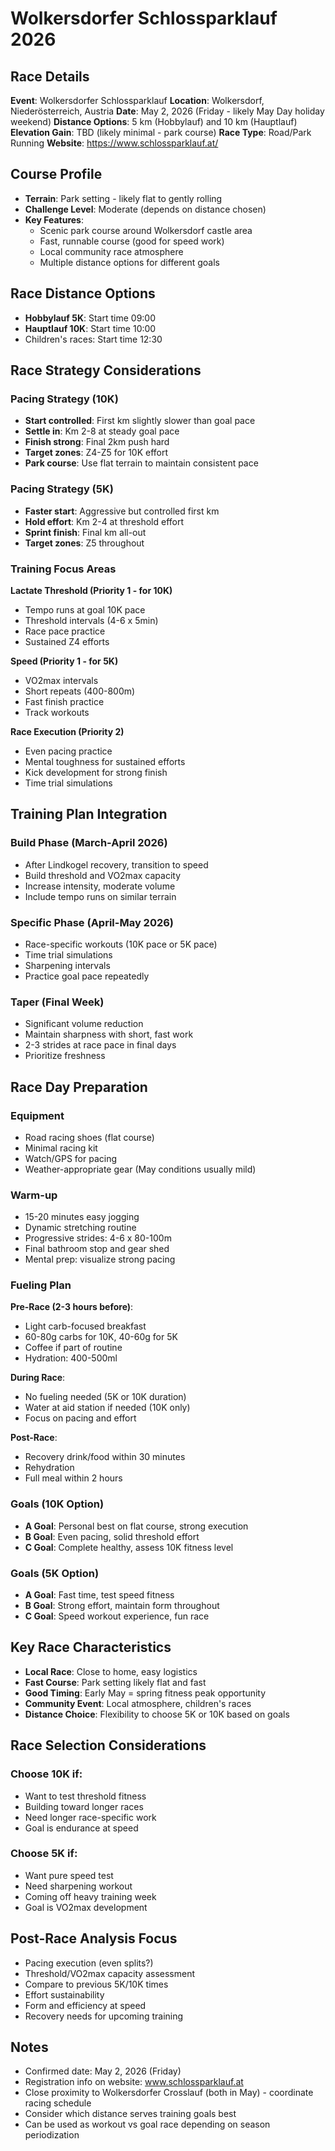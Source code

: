 # Wolkersdorfer Schlossparklauf 2026

## Race Details

**Event**: Wolkersdorfer Schlossparklauf
**Location**: Wolkersdorf, Niederösterreich, Austria
**Date**: May 2, 2026 (Friday - likely May Day holiday weekend)
**Distance Options**: 5 km (Hobbylauf) and 10 km (Hauptlauf)
**Elevation Gain**: TBD (likely minimal - park course)
**Race Type**: Road/Park Running
**Website**: https://www.schlossparklauf.at/

## Course Profile

- **Terrain**: Park setting - likely flat to gently rolling
- **Challenge Level**: Moderate (depends on distance chosen)
- **Key Features**:
  - Scenic park course around Wolkersdorf castle area
  - Fast, runnable course (good for speed work)
  - Local community race atmosphere
  - Multiple distance options for different goals

## Race Distance Options

- **Hobbylauf 5K**: Start time 09:00
- **Hauptlauf 10K**: Start time 10:00
- Children's races: Start time 12:30

## Race Strategy Considerations

### Pacing Strategy (10K)

- **Start controlled**: First km slightly slower than goal pace
- **Settle in**: Km 2-8 at steady goal pace
- **Finish strong**: Final 2km push hard
- **Target zones**: Z4-Z5 for 10K effort
- **Park course**: Use flat terrain to maintain consistent pace

### Pacing Strategy (5K)

- **Faster start**: Aggressive but controlled first km
- **Hold effort**: Km 2-4 at threshold effort
- **Sprint finish**: Final km all-out
- **Target zones**: Z5 throughout

### Training Focus Areas

**Lactate Threshold (Priority 1 - for 10K)**

- Tempo runs at goal 10K pace
- Threshold intervals (4-6 x 5min)
- Race pace practice
- Sustained Z4 efforts

**Speed (Priority 1 - for 5K)**

- VO2max intervals
- Short repeats (400-800m)
- Fast finish practice
- Track workouts

**Race Execution (Priority 2)**

- Even pacing practice
- Mental toughness for sustained efforts
- Kick development for strong finish
- Time trial simulations

## Training Plan Integration

### Build Phase (March-April 2026)

- After Lindkogel recovery, transition to speed
- Build threshold and VO2max capacity
- Increase intensity, moderate volume
- Include tempo runs on similar terrain

### Specific Phase (April-May 2026)

- Race-specific workouts (10K pace or 5K pace)
- Time trial simulations
- Sharpening intervals
- Practice goal pace repeatedly

### Taper (Final Week)

- Significant volume reduction
- Maintain sharpness with short, fast work
- 2-3 strides at race pace in final days
- Prioritize freshness

## Race Day Preparation

### Equipment

- Road racing shoes (flat course)
- Minimal racing kit
- Watch/GPS for pacing
- Weather-appropriate gear (May conditions usually mild)

### Warm-up

- 15-20 minutes easy jogging
- Dynamic stretching routine
- Progressive strides: 4-6 x 80-100m
- Final bathroom stop and gear shed
- Mental prep: visualize strong pacing

### Fueling Plan

**Pre-Race (2-3 hours before)**:
- Light carb-focused breakfast
- 60-80g carbs for 10K, 40-60g for 5K
- Coffee if part of routine
- Hydration: 400-500ml

**During Race**:
- No fueling needed (5K or 10K duration)
- Water at aid station if needed (10K only)
- Focus on pacing and effort

**Post-Race**:
- Recovery drink/food within 30 minutes
- Rehydration
- Full meal within 2 hours

### Goals (10K Option)

- **A Goal**: Personal best on flat course, strong execution
- **B Goal**: Even pacing, solid threshold effort
- **C Goal**: Complete healthy, assess 10K fitness level

### Goals (5K Option)

- **A Goal**: Fast time, test speed fitness
- **B Goal**: Strong effort, maintain form throughout
- **C Goal**: Speed workout experience, fun race

## Key Race Characteristics

- **Local Race**: Close to home, easy logistics
- **Fast Course**: Park setting likely flat and fast
- **Good Timing**: Early May = spring fitness peak opportunity
- **Community Event**: Local atmosphere, children's races
- **Distance Choice**: Flexibility to choose 5K or 10K based on goals

## Race Selection Considerations

### Choose 10K if:
- Want to test threshold fitness
- Building toward longer races
- Need longer race-specific work
- Goal is endurance at speed

### Choose 5K if:
- Want pure speed test
- Need sharpening workout
- Coming off heavy training week
- Goal is VO2max development

## Post-Race Analysis Focus

- Pacing execution (even splits?)
- Threshold/VO2max capacity assessment
- Compare to previous 5K/10K times
- Effort sustainability
- Form and efficiency at speed
- Recovery needs for upcoming training

## Notes

- Confirmed date: May 2, 2026 (Friday)
- Registration info on website: www.schlossparklauf.at
- Close proximity to Wolkersdorfer Crosslauf (both in May) - coordinate racing schedule
- Consider which distance serves training goals best
- Can be used as workout vs goal race depending on season periodization

